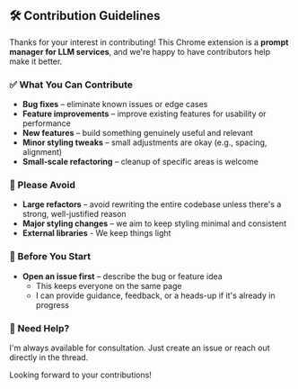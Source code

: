 ## 🛠️ Contribution Guidelines

Thanks for your interest in contributing! This Chrome extension is a **prompt manager for LLM services**, and we're happy to have contributors help make it better.

### ✅ What You Can Contribute

- **Bug fixes** – eliminate known issues or edge cases
- **Feature improvements** – improve existing features for usability or performance
- **New features** – build something genuinely useful and relevant
- **Minor styling tweaks** – small adjustments are okay (e.g., spacing, alignment)
- **Small-scale refactoring** – cleanup of specific areas is welcome

### 🚫 Please Avoid

- **Large refactors** – avoid rewriting the entire codebase unless there's a strong, well-justified reason
- **Major styling changes** – we aim to keep styling minimal and consistent
- **External libraries** - We keep things light

### 🧠 Before You Start

- **Open an issue first** – describe the bug or feature idea
  - This keeps everyone on the same page
  - I can provide guidance, feedback, or a heads-up if it's already in progress

### 🤝 Need Help?

I'm always available for consultation. Just create an issue or reach out directly in the thread.

Looking forward to your contributions!
